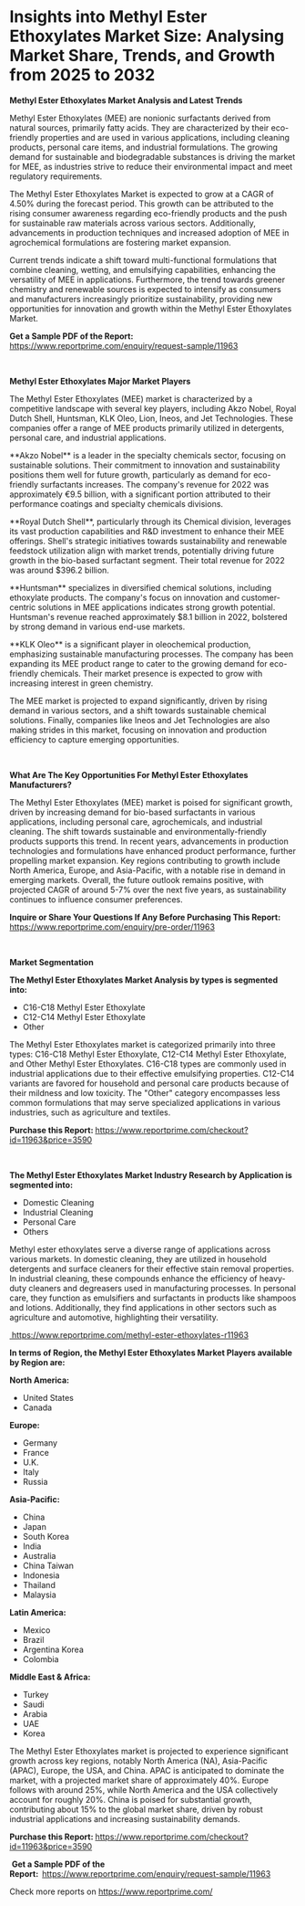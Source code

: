 <p><h1>Insights into Methyl Ester Ethoxylates Market Size: Analysing Market Share, Trends, and Growth from 2025 to 2032</h1></p><p><strong>Methyl Ester Ethoxylates Market Analysis and Latest Trends</strong></p>
<p><p>Methyl Ester Ethoxylates (MEE) are nonionic surfactants derived from natural sources, primarily fatty acids. They are characterized by their eco-friendly properties and are used in various applications, including cleaning products, personal care items, and industrial formulations. The growing demand for sustainable and biodegradable substances is driving the market for MEE, as industries strive to reduce their environmental impact and meet regulatory requirements. </p><p>The Methyl Ester Ethoxylates Market is expected to grow at a CAGR of 4.50% during the forecast period. This growth can be attributed to the rising consumer awareness regarding eco-friendly products and the push for sustainable raw materials across various sectors. Additionally, advancements in production techniques and increased adoption of MEE in agrochemical formulations are fostering market expansion. </p><p>Current trends indicate a shift toward multi-functional formulations that combine cleaning, wetting, and emulsifying capabilities, enhancing the versatility of MEE in applications. Furthermore, the trend towards greener chemistry and renewable sources is expected to intensify as consumers and manufacturers increasingly prioritize sustainability, providing new opportunities for innovation and growth within the Methyl Ester Ethoxylates Market.</p></p>
<p><strong>Get a Sample PDF of the Report:&nbsp;</strong> <a href="https://www.reportprime.com/enquiry/request-sample/11963?utm_campaign=2819&utm_medium=2&utm_source=Github&utm_content=ia&utm_term=17032025&utm_id=methyl-ester-ethoxylates">https://www.reportprime.com/enquiry/request-sample/11963</a></p>
<p>&nbsp;</p>
<p><strong>Methyl Ester Ethoxylates Major Market Players</strong></p>
<p><p>The Methyl Ester Ethoxylates (MEE) market is characterized by a competitive landscape with several key players, including Akzo Nobel, Royal Dutch Shell, Huntsman, KLK Oleo, Lion, Ineos, and Jet Technologies. These companies offer a range of MEE products primarily utilized in detergents, personal care, and industrial applications.</p><p>**Akzo Nobel** is a leader in the specialty chemicals sector, focusing on sustainable solutions. Their commitment to innovation and sustainability positions them well for future growth, particularly as demand for eco-friendly surfactants increases. The company's revenue for 2022 was approximately €9.5 billion, with a significant portion attributed to their performance coatings and specialty chemicals divisions.</p><p>**Royal Dutch Shell**, particularly through its Chemical division, leverages its vast production capabilities and R&D investment to enhance their MEE offerings. Shell's strategic initiatives towards sustainability and renewable feedstock utilization align with market trends, potentially driving future growth in the bio-based surfactant segment. Their total revenue for 2022 was around $396.2 billion.</p><p>**Huntsman** specializes in diversified chemical solutions, including ethoxylate products. The company's focus on innovation and customer-centric solutions in MEE applications indicates strong growth potential. Huntsman's revenue reached approximately $8.1 billion in 2022, bolstered by strong demand in various end-use markets.</p><p>**KLK Oleo** is a significant player in oleochemical production, emphasizing sustainable manufacturing processes. The company has been expanding its MEE product range to cater to the growing demand for eco-friendly chemicals. Their market presence is expected to grow with increasing interest in green chemistry.</p><p>The MEE market is projected to expand significantly, driven by rising demand in various sectors, and a shift towards sustainable chemical solutions. Finally, companies like Ineos and Jet Technologies are also making strides in this market, focusing on innovation and production efficiency to capture emerging opportunities.</p></p>
<p>&nbsp;</p>
<p><strong>What Are The Key Opportunities For Methyl Ester Ethoxylates Manufacturers?</strong></p>
<p><p>The Methyl Ester Ethoxylates (MEE) market is poised for significant growth, driven by increasing demand for bio-based surfactants in various applications, including personal care, agrochemicals, and industrial cleaning. The shift towards sustainable and environmentally-friendly products supports this trend. In recent years, advancements in production technologies and formulations have enhanced product performance, further propelling market expansion. Key regions contributing to growth include North America, Europe, and Asia-Pacific, with a notable rise in demand in emerging markets. Overall, the future outlook remains positive, with projected CAGR of around 5-7% over the next five years, as sustainability continues to influence consumer preferences.</p></p>
<p><strong>Inquire or Share Your Questions If Any Before Purchasing This Report:</strong> <a href="https://www.reportprime.com/enquiry/pre-order/11963?utm_campaign=2819&utm_medium=2&utm_source=Github&utm_content=ia&utm_term=17032025&utm_id=methyl-ester-ethoxylates">https://www.reportprime.com/enquiry/pre-order/11963</a></p>
<p>&nbsp;</p>
<p><strong>Market Segmentation</strong></p>
<p><strong>The Methyl Ester Ethoxylates Market Analysis by types is segmented into:</strong></p>
<p><ul><li>C16-C18 Methyl Ester Ethoxylate</li><li>C12-C14 Methyl Ester Ethoxylate</li><li>Other</li></ul></p>
<p><p>The Methyl Ester Ethoxylates market is categorized primarily into three types: C16-C18 Methyl Ester Ethoxylate, C12-C14 Methyl Ester Ethoxylate, and Other Methyl Ester Ethoxylates. C16-C18 types are commonly used in industrial applications due to their effective emulsifying properties. C12-C14 variants are favored for household and personal care products because of their mildness and low toxicity. The "Other" category encompasses less common formulations that may serve specialized applications in various industries, such as agriculture and textiles.</p></p>
<p><strong>Purchase this Report:&nbsp;</strong><a href="https://www.reportprime.com/checkout?id=11963&price=3590&utm_campaign=2819&utm_medium=2&utm_source=Github&utm_content=ia&utm_term=17032025&utm_id=methyl-ester-ethoxylates">https://www.reportprime.com/checkout?id=11963&price=3590</a></p>
<p>&nbsp;</p>
<p><strong>The Methyl Ester Ethoxylates Market Industry Research by Application is segmented into:</strong></p>
<p><ul><li>Domestic Cleaning</li><li>Industrial Cleaning</li><li>Personal Care</li><li>Others</li></ul></p>
<p><p>Methyl ester ethoxylates serve a diverse range of applications across various markets. In domestic cleaning, they are utilized in household detergents and surface cleaners for their effective stain removal properties. In industrial cleaning, these compounds enhance the efficiency of heavy-duty cleaners and degreasers used in manufacturing processes. In personal care, they function as emulsifiers and surfactants in products like shampoos and lotions. Additionally, they find applications in other sectors such as agriculture and automotive, highlighting their versatility.</p></p>
<p><a href="https://www.reportprime.com/methyl-ester-ethoxylates-r11963?utm_campaign=2819&utm_medium=2&utm_source=Github&utm_content=ia&utm_term=17032025&utm_id=methyl-ester-ethoxylates">&nbsp;https://www.reportprime.com/methyl-ester-ethoxylates-r11963</a></p>
<p><strong>In terms of Region, the Methyl Ester Ethoxylates Market Players available by Region are:</strong></p>
<p>
    <p> <strong> North America: </strong>
        <ul>
            <li>United States</li>
            <li>Canada</li>
        </ul>
        </p> 
    <p> <strong> Europe: </strong>
        <ul>
            <li>Germany</li>
            <li>France</li>
            <li>U.K.</li>
            <li>Italy</li>
            <li>Russia</li>
        </ul>
        </p> 
    <p> <strong> Asia-Pacific: </strong>
        <ul>
            <li>China</li>
            <li>Japan</li>
            <li>South Korea</li>
            <li>India</li>
            <li>Australia</li>
            <li>China Taiwan</li>
            <li>Indonesia</li>
            <li>Thailand</li>
            <li>Malaysia</li>
        </ul>
        </p> 
    <p> <strong> Latin America: </strong>
        <ul>
            <li>Mexico</li>
            <li>Brazil</li>
            <li>Argentina Korea</li>
            <li>Colombia</li>
        </ul>
        </p> 
    <p> <strong> Middle East & Africa: </strong>
        <ul>
            <li>Turkey</li>
            <li>Saudi</li>
            <li>Arabia</li>
            <li>UAE</li>
            <li>Korea</li>
        </ul>
    </p>
    </p>
<p><p>The Methyl Ester Ethoxylates market is projected to experience significant growth across key regions, notably North America (NA), Asia-Pacific (APAC), Europe, the USA, and China. APAC is anticipated to dominate the market, with a projected market share of approximately 40%. Europe follows with around 25%, while North America and the USA collectively account for roughly 20%. China is poised for substantial growth, contributing about 15% to the global market share, driven by robust industrial applications and increasing sustainability demands.</p></p>
<p><strong>Purchase this Report: </strong><a href="https://www.reportprime.com/checkout?id=11963&price=3590&utm_campaign=2819&utm_medium=2&utm_source=Github&utm_content=ia&utm_term=17032025&utm_id=methyl-ester-ethoxylates">https://www.reportprime.com/checkout?id=11963&price=3590</a></p>
<p>&nbsp;<strong>Get a Sample PDF of the Report:&nbsp;&nbsp;</strong><a href="https://www.reportprime.com/enquiry/request-sample/11963?utm_campaign=2819&utm_medium=2&utm_source=Github&utm_content=ia&utm_term=17032025&utm_id=methyl-ester-ethoxylates">https://www.reportprime.com/enquiry/request-sample/11963</a></p>
<p><strong></strong></p>
<p>Check more reports on <a href="https://www.reportprime.com/?utm_campaign=2819&utm_medium=2&utm_source=Github&utm_content=ia&utm_term=17032025&utm_id=methyl-ester-ethoxylates">https://www.reportprime.com/</a></p>